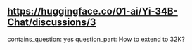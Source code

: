 ## https://huggingface.co/01-ai/Yi-34B-Chat/discussions/3

contains_question: yes
question_part: How to extend to 32K?